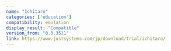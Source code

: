 ```yaml
---
name: "Ichitaro"
categories: ['education']
compatibility: emulation
display_result: "Compatible"
version_from: "0.3.3511"
link: https://www.justsystems.com/jp/download/trial/ichitaro/
---
```

